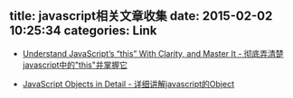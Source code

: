 title: javascript相关文章收集
date: 2015-02-02 10:25:34
categories: Link
---
* [Understand JavaScript’s “this” With Clarity, and Master It - 彻底弄清楚javascript中的"this"并掌握它](http://javascriptissexy.com/understand-javascripts-this-with-clarity-and-master-it/)

* [JavaScript Objects in Detail - 详细讲解javascript的Object](http://javascriptissexy.com/javascript-objects-in-detail/)